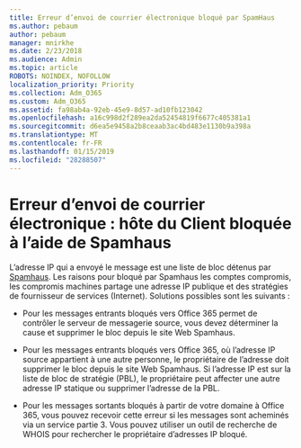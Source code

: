 ```yaml
---
title: Erreur d’envoi de courrier électronique bloqué par SpamHaus
ms.author: pebaum
author: pebaum
manager: mnirkhe
ms.date: 2/23/2018
ms.audience: Admin
ms.topic: article
ROBOTS: NOINDEX, NOFOLLOW
localization_priority: Priority
ms.collection: Adm_O365
ms.custom: Adm_O365
ms.assetid: fa98ab4a-92eb-45e9-8d57-ad10fb123042
ms.openlocfilehash: a16c998d2f289ea2da52454819f6677c405381a1
ms.sourcegitcommit: d6ea5e9458a2b8ceaab3ac4bd483e1130b9a398a
ms.translationtype: MT
ms.contentlocale: fr-FR
ms.lasthandoff: 01/15/2019
ms.locfileid: "28288507"
---
```

# <a name="error-sending-email-client-host-blocked-using-spamhaus"></a>Erreur d’envoi de courrier électronique : hôte du Client bloquée à l’aide de Spamhaus

L’adresse IP qui a envoyé le message est une liste de bloc détenus par [Spamhaus](https://go.microsoft.com/fwlink/p/?linkid=123245). Les raisons pour bloqué par Spamhaus les comptes compromis, les compromis machines partage une adresse IP publique et des stratégies de fournisseur de services (Internet). Solutions possibles sont les suivants :
  
- Pour les messages entrants bloqués vers Office 365 permet de contrôler le serveur de messagerie source, vous devez déterminer la cause et supprimer le bloc depuis le site Web Spamhaus.
    
- Pour les messages entrants bloqués vers Office 365, où l’adresse IP source appartient à une autre personne, le propriétaire de l’adresse doit supprimer le bloc depuis le site Web Spamhaus. Si l’adresse IP est sur la liste de bloc de stratégie (PBL), le propriétaire peut affecter une autre adresse IP statique ou supprimer l’adresse de la PBL.
    
- Pour les messages sortants bloqués à partir de votre domaine à Office 365, vous pouvez recevoir cette erreur si les messages sont acheminés via un service partie 3. Vous pouvez utiliser un outil de recherche de WHOIS pour rechercher le propriétaire d’adresses IP bloqué.
    

